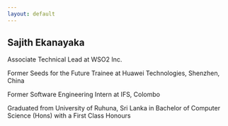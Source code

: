 ```yaml
---
layout: default
---
```


## Sajith Ekanayaka

Associate Technical Lead at WSO2 Inc.

Former Seeds for the Future Trainee at Huawei Technologies, Shenzhen, China

Former Software Engineering Intern at IFS, Colombo

Graduated from University of Ruhuna, Sri Lanka in Bachelor of Computer Science (Hons) with a First Class Honours

